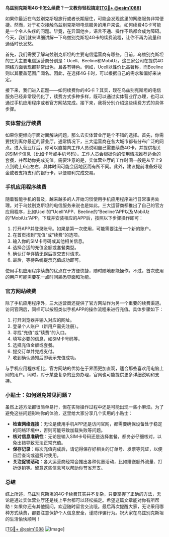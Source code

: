 **乌兹别克斯坦4G卡怎么续费？一文教你轻松搞定[[TG💪+ @esim1088](https://t.me/s/esim1088)]**

如果你最近在乌兹别克斯坦旅行或者长期居住，可能会发现这里的网络服务非常便捷。然而，对于初次接触乌兹别克斯坦电信服务的用户来说，如何续费4G卡可能是一个令人头疼的问题。毕竟，在异国他乡，语言不通、操作不熟都会成为障碍。今天，我们就来详细讲解一下乌兹别克斯坦4G卡的续费流程，让你不再为流量和通话时长发愁。

首先，我们需要了解乌兹别克斯坦的主要电信运营商有哪些。目前，乌兹别克斯坦的三大主要电信运营商分别是：Ucell、Beeline和MobiUz。这三家公司在提供4G网络方面表现都非常出色，且各有特色。例如，Ucell以性价比高著称，而Beeline则以其覆盖范围广闻名。因此，在选择4G卡时，可以根据自己的需求和偏好来决定。

接下来，我们进入正题——如何续费你的4G卡？其实，现在乌兹别克斯坦的电信服务已经非常现代化了，续费方式多种多样，既可以通过实体营业厅办理，也可以通过手机应用程序或者官方网站完成。接下来，我将分别介绍这些续费方式的具体步骤。

### 实体营业厅续费

如果你更倾向于面对面解决问题，那么去实体营业厅是个不错的选择。首先，你需要找到离你最近的营业厅。通常情况下，三大运营商在各大城市都有分布广泛的网点。进入营业厅后，你可以直接向工作人员说明自己需要续费4G卡，并提供相关的SIM卡信息（比如卡号或手机号码）。工作人员会根据你的使用情况推荐适合的套餐，并帮助你完成充值。需要注意的是，实体营业厅的工作时间一般是从早上9点到晚上6点左右，具体时间可能会因地区而有所不同。此外，建议提前准备好现金或者支持支付的银行卡，以便顺利完成交易。

### 手机应用程序续费

随着智能手机的普及，越来越多的人开始习惯使用手机应用程序进行日常事务处理。对于乌兹别克斯坦的电信服务来说也是如此。三大运营商都推出了自己的官方应用程序，比如Ucell的“Ucell”APP、Beeline的“Beeline”APP以及MobiUz的“MobiUz”APP。下载并安装相应的APP后，按照以下步骤操作即可：

1. 打开APP并登录账号。如果是第一次使用，可能需要注册一个新的账户。
2. 在首页找到“充值”或“续费”的选项。
3. 输入你的SIM卡号码或其他相关信息。
4. 选择合适的充值金额或套餐类型。
5. 确认订单详情无误后提交支付请求。
6. 最后，等待系统提示充值成功即可。

使用手机应用程序续费的优点在于方便快捷，随时随地都能操作。不过，首次使用的用户可能需要花一点时间熟悉界面和功能。

### 官方网站续费

除了手机应用程序外，三大运营商还提供了官方网站作为另一个重要的续费渠道。访问官网后，同样可以按照类似手机APP的操作流程来进行充值。具体步骤如下：

1. 打开浏览器并输入对应的网址。
2. 登录个人账户（新用户需先注册）。
3. 寻找“充值”或“续费”的入口。
4. 填写必要的信息，如SIM卡号码等。
5. 选择充值金额或套餐。
6. 提交订单并完成支付。
7. 收到确认通知后即表示充值成功。

与手机应用程序相比，官方网站的优势在于界面更加直观，适合那些喜欢用电脑上网的用户。同时，对于某些复杂的业务办理，官网也可能提供更多详细说明和支持。

### 小贴士：如何避免常见问题？

虽然上述方法都很简单易行，但在实际操作过程中还是可能出现一些小麻烦。为了避免这些问题影响你的体验，这里给大家分享几个实用的小贴士：

- **检查网络连接**：无论是使用手机APP还是访问官网，都需要确保设备处于稳定的网络环境中，否则可能导致加载失败等问题。
- **核对信息准确性**：无论是输入SIM卡号码还是选择套餐，都务必仔细核对，以免出错导致无法正常充值。
- **保存记录**：每次充值完成后，请记得保存好相关的订单号、发票等凭证，以便日后查询或退费时使用。
- **关注促销活动**：各大运营商经常会推出各种优惠活动，比如赠送额外流量、打折促销等。留意这些信息可以帮助你节省开支。

### 总结

综上所述，乌兹别克斯坦的4G卡续费其实并不复杂，只要掌握了正确的方法，无论是通过实体营业厅还是线上平台都可以轻松搞定。希望这篇文章能对你有所帮助！如果你还有其他疑问，欢迎随时留言交流哦。最后再次提醒大家，无论采用哪种方式续费，都要注意保护个人信息安全，谨防诈骗行为。祝大家在乌兹别克斯坦的生活愉快顺利！

[[TG💪+ @esim1088](https://t.me/s/esim1088) ![Image](https://i.postimg.cc/4NQfJmqS/Snipaste-2025-05-13-00-14-12.png)]